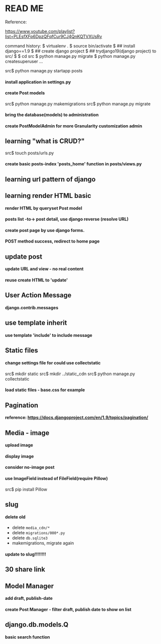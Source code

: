 # READ ME



Reference:

https://www.youtube.com/playlist?list=PLEsfXFp6DpzQFqfCur9CJ4QnKQTVXUsRy


command history:
$ virtualenv .
$ source bin/activate
$ ## install django==1.9
$ ## create django project
$ ## trydjango19(django project) to src/
$
$ cd src
$ python manage.py migrate
$ python manage.py createsuperuser
...

src$ python manage.py startapp posts
#### install application in settings.py
#### create Post models
src$ python manage.py makemigrations
src$ python manage.py migrate

#### bring the database(models) to administration
#### create PostModelAdmin for more Granularity customization admin

## learning "what is CRUD?"

src$ touch posts/urls.py
#### create basic posts-index 'posts_home' function in posts/views.py
## learning url pattern of django

## learning render HTML basic

#### render HTML by queryset Post model

#### posts list -to-> post detail, use django reverse (resolve URL)

#### create post page by use django forms.
#### POST method success, redirect to home page


## update post
#### update URL and view - no real content
#### reuse create HTML to 'update'


## User Action Message
#### django.contrib.messages


## use template inherit
#### use template 'include' to include message


## Static files
#### change settings file for could use collectstatic

src$ mkdir static
src$ mkdir ../static_cdn
src$ python manage.py collectstatic

#### load static files - base.css for example


## Pagination
#### reference: https://docs.djangoproject.com/en/1.9/topics/pagination/


## Media - image
#### upload image
#### display image
#### consider no-image post

#### use ImageField instead of FileField(require Pillow)
src$ pip install Pillow


## slug
#### delete old
- delete `media_cdn/*`
- delete `migrations/000*.py`
- delete `db.sqlite3`
- makemigrations, migrate again 

#### update to slug!!!!!!!!


## 30 share link


## Model Manager
#### add draft, publish-date
#### create Post Manager - filter draft, publish date to show on list


## django.db.models.Q
#### basic search function
